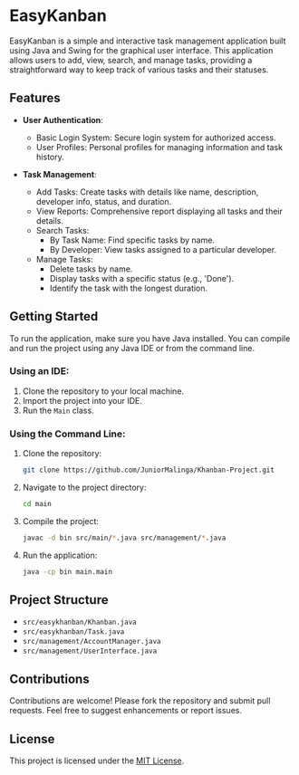 # EasyKanban

EasyKanban is a simple and interactive task management application built using Java and Swing for the graphical user interface. This application allows users to add, view, search, and manage tasks, providing a straightforward way to keep track of various tasks and their statuses.

## Features

- **User Authentication**:
  - Basic Login System: Secure login system for authorized access.
  - User Profiles: Personal profiles for managing information and task history.

- **Task Management**:
  - Add Tasks: Create tasks with details like name, description, developer info, status, and duration.
  - View Reports: Comprehensive report displaying all tasks and their details.
  - Search Tasks:
    - By Task Name: Find specific tasks by name.
    - By Developer: View tasks assigned to a particular developer.
  - Manage Tasks:
    - Delete tasks by name.
    - Display tasks with a specific status (e.g., 'Done').
    - Identify the task with the longest duration.

## Getting Started

To run the application, make sure you have Java installed. You can compile and run the project using any Java IDE or from the command line.

### Using an IDE:

1. Clone the repository to your local machine.
2. Import the project into your IDE.
3. Run the `Main` class.

### Using the Command Line:

1. Clone the repository:
    ```sh
    git clone https://github.com/JuniorMalinga/Khanban-Project.git
    ```
2. Navigate to the project directory:
    ```sh
    cd main
    ```
3. Compile the project:
    ```sh
    javac -d bin src/main/*.java src/management/*.java
    ```
4. Run the application:
    ```sh
    java -cp bin main.main
    ```

## Project Structure

- `src/easykhanban/Khanban.java`
- `src/easykhanban/Task.java`
- `src/management/AccountManager.java`
- `src/management/UserInterface.java`

## Contributions

Contributions are welcome! Please fork the repository and submit pull requests. Feel free to suggest enhancements or report issues.

## License

This project is licensed under the [MIT License](LICENSE).
